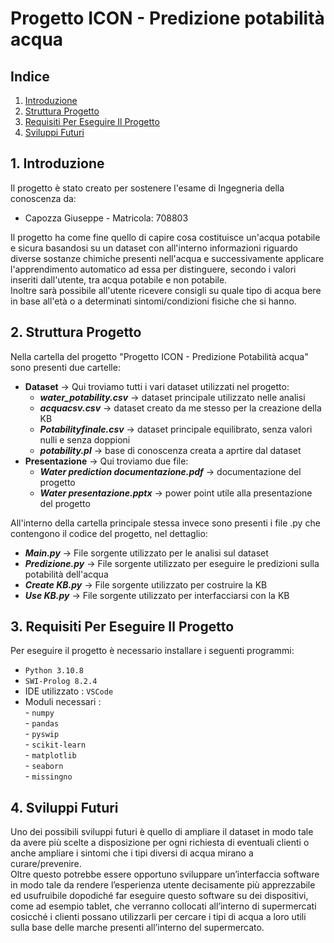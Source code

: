 # Progetto ICON - Predizione potabilità acqua

## Indice

1. [Introduzione](#1-introduzione)
2. [Struttura Progetto](#2-struttura-progetto)
3. [Requisiti Per Eseguire Il Progetto](#3-requisiti-per-eseguire-il-progetto)
4. [Sviluppi Futuri](#4-sviluppi-futuri)

## 1. Introduzione

Il progetto  è stato creato per sostenere l'esame di Ingegneria della conoscenza da:  
- Capozza Giuseppe - Matricola: 708803  

Il progetto ha come fine quello di capire cosa costituisce un'acqua potabile e sicura basandosi su un dataset con all'interno informazioni riguardo diverse sostanze chimiche presenti nell'acqua e successivamente applicare l'apprendimento automatico ad essa per distinguere, secondo i valori inseriti dall'utente, tra acqua potabile e non potabile.  
Inoltre sarà possibile all'utente ricevere consigli su quale tipo di acqua bere in base all'età o a determinati sintomi/condizioni fisiche che si hanno.

## 2. Struttura Progetto

Nella cartella del progetto "Progetto ICON - Predizione Potabilità acqua" sono presenti due cartelle:
  - **Dataset** -> Qui troviamo tutti i vari dataset utilizzati nel progetto:  
    - ***water_potability.csv*** -> dataset principale utilizzato nelle analisi  
    - ***acquacsv.csv*** -> dataset creato da me stesso per la creazione della KB  
    - ***Potabilityfinale.csv*** -> dataset principale equilibrato, senza valori nulli e senza doppioni  
    - ***potability.pl*** -> base di conoscenza creata a aprtire dal dataset  
  - **Presentazione** -> Qui troviamo due file:  
    - ***Water prediction documentazione.pdf*** -> documentazione del progetto  
    - ***Water presentazione.pptx*** -> power point utile alla presentazione del progetto  
  
All'interno della cartella principale stessa invece sono presenti i file .py che contengono il codice del progetto, nel dettaglio:  
  - ***Main.py*** -> File sorgente utilizzato per le analisi sul dataset  
  - ***Predizione.py*** -> File sorgente utilizzato per eseguire le predizioni sulla potabilità dell'acqua  
  - ***Create KB.py*** -> File sorgente utilizzato per costruire la KB  
  - ***Use KB.py*** -> File sorgente utilizzato per interfacciarsi con la KB  

## 3. Requisiti Per Eseguire Il Progetto

Per eseguire il progetto è necessario installare i seguenti programmi:

- `Python 3.10.8`
- `SWI-Prolog 8.2.4`
- IDE utilizzato : `VSCode`
- Moduli necessari :  
                     - `numpy`  
                     - `pandas`  
                     - `pyswip`  
                     - `scikit-learn`  
                     - `matplotlib`  
                     - `seaborn`  
                     - `missingno`  

## 4. Sviluppi Futuri

Uno dei possibili sviluppi futuri è quello di ampliare il dataset in modo tale da avere più scelte a disposizione per ogni richiesta di eventuali clienti o anche ampliare i sintomi che i tipi diversi di acqua mirano a curare/prevenire.  
Oltre questo potrebbe essere opportuno sviluppare un’interfaccia software in modo tale da rendere l’esperienza utente decisamente più apprezzabile ed usufruibile dopodiché far eseguire questo software su dei dispositivi, come ad esempio tablet, che verranno collocati all’interno di supermercati cosicché i clienti possano utilizzarli per cercare i tipi di acqua a loro utili sulla base delle marche presenti all’interno del supermercato.
